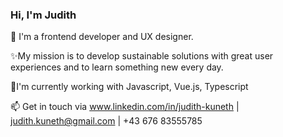 ### Hi, I'm Judith 

🚀 I'm a frontend developer and UX designer. 

✨My mission is to develop sustainable solutions with great user experiences and to learn something new every day.

🔨I'm currently working with Javascript, Vue.js, Typescript

📫 Get in touch via www.linkedin.com/in/judith-kuneth | judith.kuneth@gmail.com | +43 676 83555785


